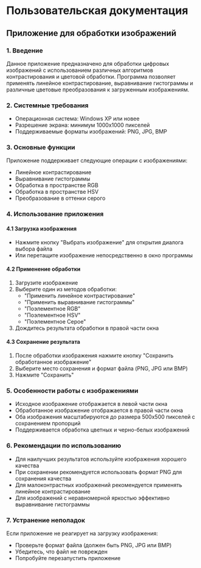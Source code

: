 # Пользовательская документация
## Приложение для обработки изображений

### 1. Введение
Данное приложение предназначено для обработки цифровых изображений с использованием различных алгоритмов контрастирования и цветовой обработки. Программа позволяет применять линейное контрастирование, выравнивание гистограммы и различные цветовые преобразования к загруженным изображениям.

### 2. Системные требования
- Операционная система: Windows XP или новее
- Разрешение экрана: минимум 1000x1000 пикселей
- Поддерживаемые форматы изображений: PNG, JPG, BMP

### 3. Основные функции
Приложение поддерживает следующие операции с изображениями:
- Линейное контрастирование
- Выравнивание гистограммы
- Обработка в пространстве RGB
- Обработка в пространстве HSV
- Преобразование в оттенки серого

### 4. Использование приложения

#### 4.1 Загрузка изображения
- Нажмите кнопку "Выбрать изображение" для открытия диалога выбора файла
- Или перетащите изображение непосредственно в окно программы

#### 4.2 Применение обработки
1. Загрузите изображение
2. Выберите один из методов обработки:
   - "Применить линейное контрастирование"
   - "Применить выравнивание гистограммы"
   - "Поэлементное RGB"
   - "Поэлементное HSV"
   - "Поэлементное Серое"
3. Дождитесь результата обработки в правой части окна

#### 4.3 Сохранение результата
1. После обработки изображения нажмите кнопку "Сохранить обработанное изображение"
2. Выберите место сохранения и формат файла (PNG, JPG или BMP)
3. Нажмите "Сохранить"

### 5. Особенности работы с изображениями
- Исходное изображение отображается в левой части окна
- Обработанное изображение отображается в правой части окна
- Оба изображения масштабируются до размера 500x500 пикселей с сохранением пропорций
- Поддерживается обработка цветных и черно-белых изображений

### 6. Рекомендации по использованию
- Для наилучших результатов используйте изображения хорошего качества
- При сохранении рекомендуется использовать формат PNG для сохранения качества
- Для малоконтрастных изображений рекомендуется применять линейное контрастирование
- Для изображений с неравномерной яркостью эффективно выравнивание гистограммы

### 7. Устранение неполадок
Если приложение не реагирует на загрузку изображения:
- Проверьте формат файла (должен быть PNG, JPG или BMP)
- Убедитесь, что файл не поврежден
- Попробуйте перезапустить приложение
